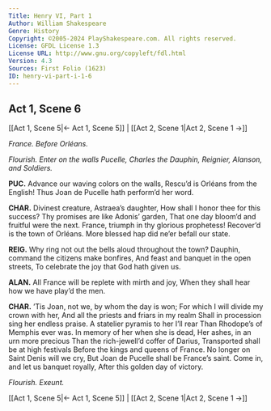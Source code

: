 ```yaml
---
Title: Henry VI, Part 1
Author: William Shakespeare
Genre: History
Copyright: ©2005-2024 PlayShakespeare.com. All rights reserved.
License: GFDL License 1.3
License URL: http://www.gnu.org/copyleft/fdl.html
Version: 4.3
Sources: First Folio (1623)
ID: henry-vi-part-i-1-6
---
```


## Act 1, Scene 6
[[Act 1, Scene 5|← Act 1, Scene 5]] | [[Act 2, Scene 1|Act 2, Scene 1 →]]

*France. Before Orléans.*

*Flourish. Enter on the walls Pucelle, Charles the Dauphin, Reignier, Alanson, and Soldiers.*

**PUC.**
Advance our waving colors on the walls,
Rescu’d is Orléans from the English!
Thus Joan de Pucelle hath perform’d her word.

**CHAR.**
Divinest creature, Astraea’s daughter,
How shall I honor thee for this success?
Thy promises are like Adonis’ garden,
That one day bloom’d and fruitful were the next.
France, triumph in thy glorious prophetess!
Recover’d is the town of Orléans.
More blessed hap did ne’er befall our state.

**REIG.**
Why ring not out the bells aloud throughout the town?
Dauphin, command the citizens make bonfires,
And feast and banquet in the open streets,
To celebrate the joy that God hath given us.

**ALAN.**
All France will be replete with mirth and joy,
When they shall hear how we have play’d the men.

**CHAR.**
’Tis Joan, not we, by whom the day is won;
For which I will divide my crown with her,
And all the priests and friars in my realm
Shall in procession sing her endless praise.
A statelier pyramis to her I’ll rear
Than Rhodope’s of Memphis ever was.
In memory of her when she is dead,
Her ashes, in an urn more precious
Than the rich-jewell’d coffer of Darius,
Transported shall be at high festivals
Before the kings and queens of France.
No longer on Saint Denis will we cry,
But Joan de Pucelle shall be France’s saint.
Come in, and let us banquet royally,
After this golden day of victory.

*Flourish. Exeunt.*

[[Act 1, Scene 5|← Act 1, Scene 5]] | [[Act 2, Scene 1|Act 2, Scene 1 →]]